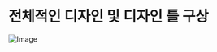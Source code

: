 # 전체적인 디자인 및 디자인 틀 구상
![Image](https://github.com/user-attachments/assets/4a62c7e7-87a2-4ee8-b7f6-fbefe59ca7e0)
